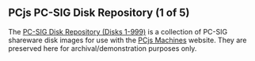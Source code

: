 ## PCjs PC-SIG Disk Repository (1 of 5)

The [PC-SIG Disk Repository (Disks 1-999)](https://github.com/jeffpar/pcjs-pcsig0) is a collection of PC-SIG shareware disk images for use with the [PCjs Machines](https://www.pcjs.org) website.  They are preserved here for archival/demonstration purposes only.
